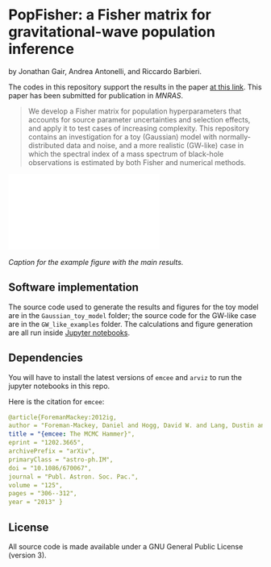 # PopFisher: a Fisher matrix for gravitational-wave population inference

by Jonathan Gair, Andrea Antonelli, and Riccardo Barbieri.

The codes in this repository support the results in the paper [at this link](www.google.com).
This paper has been submitted for publication in *MNRAS*.

> We develop a Fisher matrix for population hyperparameters that accounts for source parameter uncertainties and selection effects, and apply it to test cases of increasing complexity. This repository contains an investigation for a toy (Gaussian) model with normally-distributed data and noise, and a more realistic (GW-like) case in which the spectral index of a mass spectrum of black-hole observations is estimated by both Fisher and numerical methods.

![](GW_like_examples/popfish_examples.pdf)

*Caption for the example figure with the main results.*



## Software implementation


The source code used to generate the results and figures for the toy model are in
the `Gaussian_toy_model` folder; the source code for the GW-like case are in the `GW_like_examples` folder.
The calculations and figure generation are all run inside
[Jupyter notebooks](http://jupyter.org/).



## Dependencies

You will have to install the latest versions of `emcee` and `arviz` to run the jupyter notebooks in this repo.

Here is the citation for `emcee`:

```yaml
@article{ForemanMackey:2012ig, 
author = "Foreman-Mackey, Daniel and Hogg, David W. and Lang, Dustin and Goodman, Jonathan", 
title = "{emcee: The MCMC Hammer}", 
eprint = "1202.3665", 
archivePrefix = "arXiv", 
primaryClass = "astro-ph.IM", 
doi = "10.1086/670067", 
journal = "Publ. Astron. Soc. Pac.", 
volume = "125", 
pages = "306--312", 
year = "2013" }
```


## License

All source code is made available under a GNU General Public License (version 3).
